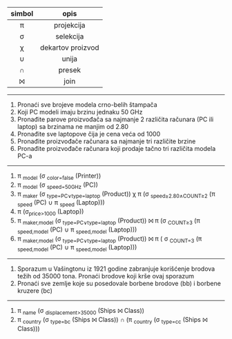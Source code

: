  simbol   |                opis
:-----:   |:------------------:
   &pi;   |          projekcija
&sigma;   |           selekcija
  &chi;   |   dekartov proizvod 
  &cup;   |               unija
  &cap;   |              presek
  &#10781;|                join
---
1. Pronaći sve brojeve modela crno-belih štampača
2. Koji PC modeli imaju brzinu jednaku 50 GHz
3. Pronađite parove proizvođača sa najmanje 2 različita računara (PC ili laptop) sa brzinama ne manjim od 2.80
4. Pronađite sve laptopove čija je cena veća od 1000
5. Pronađite proizvođače računara sa najmanje tri različite brzine
6. Pronađite proizvođače računara koji prodaje tačno tri različita modela PC-a

---
1. &pi; <sub>model</sub> (&sigma; <sub>color=false</sub> (Printer))
2. &pi; <sub>model</sub> (&sigma; <sub>speed=50GHz</sub> (PC))
3. &pi; <sub>maker</sub> (&sigma; <sub>type=PC&or;type=laptop</sub> (Product)) &chi; &pi; (&sigma; <sub>speed&ge;2.80&and;COUNT&ge;2</sub> (&pi; <sub>speed</sub> (PC) &cup; &pi; <sub>speed</sub> (Laptop)))
4. &pi; (&sigma;<sub>price&gt;1000</sub> (Laptop))
5. &pi; <sub>maker,model</sub> (&sigma; <sub>type=PC&or;type=laptop</sub> (Product)) &#10781; &pi; (&sigma; <sub>COUNT&ge;3</sub> (&pi; <sub>speed,model</sub> (PC) &cup; &pi; <sub>speed,model</sub> (Laptop)))
6. &pi; <sub>maker,model</sub> (&sigma; <sub>type=PC&or;type=laptop</sub> (Product)) &#10781; &pi; ( &sigma; <sub>COUNT=3</sub> (&pi; <sub>speed,model</sub> (PC) &cup; &pi; <sub>speed,model</sub> (Laptop)))
---
1. Sporazum u Vašingtonu iz 1921 godine zabranjuje korišćenje brodova težih od
35000 tona. Pronaći brodove koji krše ovaj sporazum
2. Pronaći sve zemlje koje su posedovale borbene brodove (bb) i borbene kruzere (bc)
---
1. &pi; <sub>name</sub> (&sigma; <sub>displacement>35000</sub> (Ships &#10781; Class))
2. &pi; <sub>country</sub> (&sigma; <sub>type=bc</sub> (Ships &#10781; Class)) &cap; (&pi; <sub>country</sub> (&sigma; <sub>type=cc</sub> (Ships &#10781; Class)))